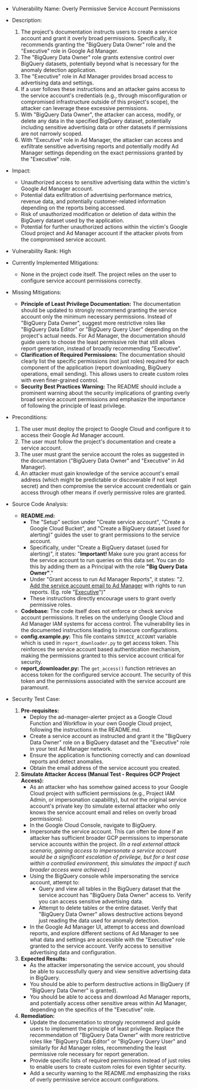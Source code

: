 * Vulnerability Name: Overly Permissive Service Account Permissions
* Description:
    1. The project's documentation instructs users to create a service account and grant it overly broad permissions. Specifically, it recommends granting the "BigQuery Data Owner" role and the "Executive" role in Google Ad Manager.
    2. The "BigQuery Data Owner" role grants extensive control over BigQuery datasets, potentially beyond what is necessary for the anomaly detection application.
    3. The "Executive" role in Ad Manager provides broad access to advertising data and settings.
    4. If a user follows these instructions and an attacker gains access to the service account's credentials (e.g., through misconfiguration or compromised infrastructure outside of this project's scope), the attacker can leverage these excessive permissions.
    5. With "BigQuery Data Owner", the attacker can access, modify, or delete any data in the specified BigQuery dataset, potentially including sensitive advertising data or other datasets if permissions are not narrowly scoped.
    6. With "Executive" role in Ad Manager, the attacker can access and exfiltrate sensitive advertising reports and potentially modify Ad Manager settings depending on the exact permissions granted by the "Executive" role.
* Impact:
    * Unauthorized access to sensitive advertising data within the victim's Google Ad Manager account.
    * Potential data exfiltration of advertising performance metrics, revenue data, and potentially customer-related information depending on the reports being accessed.
    * Risk of unauthorized modification or deletion of data within the BigQuery dataset used by the application.
    * Potential for further unauthorized actions within the victim's Google Cloud project and Ad Manager account if the attacker pivots from the compromised service account.
* Vulnerability Rank: High
* Currently Implemented Mitigations:
    * None in the project code itself. The project relies on the user to configure service account permissions correctly.
* Missing Mitigations:
    * **Principle of Least Privilege Documentation:** The documentation should be updated to strongly recommend granting the service account only the minimum necessary permissions.  Instead of "BigQuery Data Owner", suggest more restrictive roles like "BigQuery Data Editor" or "BigQuery Query User" depending on the project's actual needs. For Ad Manager, the documentation should guide users to choose the least permissive role that still allows report generation, instead of broadly recommending "Executive".
    * **Clarification of Required Permissions:** The documentation should clearly list the specific permissions (not just roles) required for each component of the application (report downloading, BigQuery operations, email sending). This allows users to create custom roles with even finer-grained control.
    * **Security Best Practices Warning:** The README should include a prominent warning about the security implications of granting overly broad service account permissions and emphasize the importance of following the principle of least privilege.
* Preconditions:
    1. The user must deploy the project to Google Cloud and configure it to access their Google Ad Manager account.
    2. The user must follow the project's documentation and create a service account.
    3. The user must grant the service account the roles as suggested in the documentation ("BigQuery Data Owner" and "Executive" in Ad Manager).
    4. An attacker must gain knowledge of the service account's email address (which might be predictable or discoverable if not kept secret) and then compromise the service account credentials or gain access through other means if overly permissive roles are granted.
* Source Code Analysis:
    * **README.md:**
        * The "Setup" section under "Create service account", "Create a Google Cloud Bucket", and "Create a BigQuery dataset (used for alerting)" guides the user to grant permissions to the service account.
        * Specifically, under "Create a BigQuery dataset (used for alerting)", it states: "**Important!** Make sure you grant access for the service account to run queries on this data set. You can do this by adding them as a Principal with the role **"Big Query Data Owner"**."
        * Under "Grant access to run Ad Manager Reports", it states: "2. [Add the service account email to Ad Manager](https://support.google.com/admanager/answer/6078734?hl=en) with rights to run reports. (Eg. role "[Executive](https://support.google.com/admanager/answer/177403?hl=en)")"
        * These instructions directly encourage users to grant overly permissive roles.
    * **Codebase:** The code itself does not enforce or check service account permissions. It relies on the underlying Google Cloud and Ad Manager IAM systems for access control. The vulnerability lies in the documented instructions leading to insecure configurations.
    * **config.example.py:** This file contains `SERVICE_ACCOUNT` variable which is used in `report_downloader.py` to get access token. This reinforces the service account based authentication mechanism, making the permissions granted to this service account critical for security.
    * **report_downloader.py:** The `get_access()` function retrieves an access token for the configured service account. The security of this token and the permissions associated with the service account are paramount.

* Security Test Case:
    1. **Pre-requisites:**
        * Deploy the ad-manager-alerter project as a Google Cloud Function and Workflow in your own Google Cloud project, following the instructions in the README.md.
        * Create a service account as instructed and grant it the "BigQuery Data Owner" role on a BigQuery dataset and the "Executive" role in your test Ad Manager network.
        * Ensure the application is functioning correctly and can download reports and detect anomalies.
        * Obtain the email address of the service account you created.
    2. **Simulate Attacker Access (Manual Test - Requires GCP Project Access):**
        * As an attacker who has somehow gained access to your Google Cloud project with sufficient permissions (e.g., Project IAM Admin, or impersonation capability), but *not* the original service account's private key (to simulate external attacker who only knows the service account email and relies on overly broad permissions).
        * In the Google Cloud Console, navigate to BigQuery.
        * Impersonate the service account.  This can often be done if an attacker has sufficient broader GCP permissions to impersonate service accounts within the project.  *(In a real external attack scenario, gaining access to impersonate a service account would be a significant escalation of privilege, but for a test case within a controlled environment, this simulates the impact if such broader access were achieved.)*
        * Using the BigQuery console while impersonating the service account, attempt to:
            * Query and view all tables in the BigQuery dataset that the service account has "BigQuery Data Owner" access to.  Verify you can access sensitive advertising data.
            * Attempt to delete tables or the entire dataset. Verify that "BigQuery Data Owner" allows destructive actions beyond just reading the data used for anomaly detection.
        * In the Google Ad Manager UI, attempt to access and download reports, and explore different sections of Ad Manager to see what data and settings are accessible with the "Executive" role granted to the service account. Verify access to sensitive advertising data and configuration.
    3. **Expected Results:**
        * As the attacker impersonating the service account, you should be able to successfully query and view sensitive advertising data in BigQuery.
        * You should be able to perform destructive actions in BigQuery (if "BigQuery Data Owner" is granted).
        * You should be able to access and download Ad Manager reports, and potentially access other sensitive areas within Ad Manager, depending on the specifics of the "Executive" role.
    4. **Remediation:**
        * Update the documentation to strongly recommend and guide users to implement the principle of least privilege. Replace the recommendation of "BigQuery Data Owner" with more restrictive roles like "BigQuery Data Editor" or "BigQuery Query User" and similarly for Ad Manager roles, recommending the least permissive role necessary for report generation.
        * Provide specific lists of required permissions instead of just roles to enable users to create custom roles for even tighter security.
        * Add a security warning to the README.md emphasizing the risks of overly permissive service account configurations.